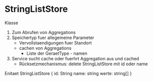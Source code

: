 StringListStore
===============

Klasse
1. Zum Abrufen von Aggregations
2. Speichertyp fuer allegemeine Parameter
	- Vervollstaendigungen fuer Standort
	- cachen von Aggregations
		- Liste der GeraetType - namen
3. Service sucht cache oder fuerhrt Aggregation aus und cached
	- Rücksetzmechanismus: delete StringListStore mit id oder name

Enitaet StringListStore {
id: String
name: string
werte: string[]
}